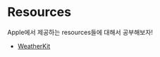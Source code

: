 # Resources
Apple에서 제공하는 resources들에 대해서 공부해보자!

- [WeatherKit](https://github.com/eemdeeks/iOS/tree/main/Resources/WeatherKit)
